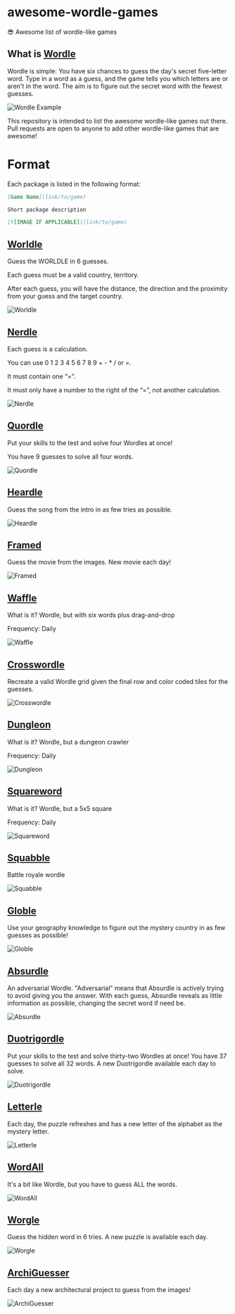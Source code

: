 # awesome-wordle-games

😎 Awesome list of wordle-like games

## What is [Wordle](https://www.nytimes.com/games/wordle/index.html)

Wordle is simple: You have six chances to guess the day's secret five-letter word. Type in a word as a guess, and the game tells you which letters are or aren't in the word. The aim is to figure out the secret word with the fewest guesses.

![Wordle Example](https://i.guim.co.uk/img/media/b4977654b509967eef77b87c256fa639f0ef807a/65_137_887_532/master/887.jpg?width=620&quality=45&auto=format&fit=max&dpr=2&s=7b46cbf3b91befae550d51074ec812bb)

This repository is intended to list the awesome wordle-like games out there. Pull requests are open to anyone to add other wordle-like games that are awesome!

# Format

Each package is listed in the following format:

``` markdown
[Game Name](link/to/game)

Short package description

[![IMAGE IF APPLICABLE]](link/to/game)
```

## [Worldle](https://worldle.teuteuf.fr/)

Guess the WORLDLE in 6 guesses.

Each guess must be a valid country, territory.

After each guess, you will have the distance, the direction and the proximity from your guess and the target country.

![Worldle](img/worldle.png)

## [Nerdle](https://nerdlegame.com/)

Each guess is a calculation.

You can use 0 1 2 3 4 5 6 7 8 9 + - * / or =.

It must contain one “=”.

It must only have a number to the right of the “=”, not another calculation.

![Nerdle](img/nerdle.png)

## [Quordle](https://www.quordle.com/)

Put your skills to the test and solve four Wordles at once! 

You have 9 guesses to solve all four words. 

![Quordle](img/quordle.jpeg)

## [Heardle](https://www.heardle.app/)

Guess the song from the intro in as few tries as possible.

![Heardle](img/heardle.jpeg)

## [Framed](https://framed.wtf/)

Guess the movie from the images. New movie each day!

![Framed](img/framed.png)

## [Waffle](https://wafflegame.net/)

What is it? Wordle, but with six words plus drag-and-drop

Frequency: Daily

![Waffle](img/waffle.png)

## [Crosswordle](https://crosswordle.vercel.app/)

Recreate a valid Wordle grid given the final row and color coded tiles for the guesses.

![Crosswordle](img/crosswordle.png)

## [Dungleon](https://www.dungleon.com/)

What is it? Wordle, but a dungeon crawler

Frequency: Daily

![Dungleon](img/dungleon.png)

## [Squareword](https://squareword.org/)

What is it? Wordle, but a 5x5 square

Frequency: Daily

![Squareword](img/squareword.png)

## [Squabble](https://squabble.me/)

Battle royale wordle

![Squabble](img/squabble.jpeg)

## [Globle](https://globle-game.com/)

Use your geography knowledge to figure out the mystery country in as few guesses as possible!

![Globle](img/globle.jpeg)

## [Absurdle](https://qntm.org/files/absurdle/absurdle.html)

An adversarial Wordle. "Adversarial" means that Absurdle is actively trying to avoid giving you the answer. With each guess, Absurdle reveals as little information as possible, changing the secret word if need be.

![Absurdle](https://user-images.githubusercontent.com/5532783/163420236-994bacd3-93c3-4d3a-9343-891c3d219e18.png)

## [Duotrigordle](https://duotrigordle.com)

Put your skills to the test and solve thirty-two Wordles at once! You have 37 guesses to solve all 32 words. A new Duotrigordle available each day to solve.

![Duotrigordle](img/duotrigordle.png)

## [Letterle](https://edjefferson.com/letterle/)

Each day, the puzzle refreshes and has a new letter of the alphabet as the mystery letter.

![Letterle](img/letterle.png)

## [WordAll](https://wordall.xyz)

It's a bit like Wordle, but you have to guess ALL the words.

![WordAll](img/wordall.png)

## [Worgle](https://bronze-age.com/worgle/)

Guess the hidden word in 6 tries. A new puzzle is available each day.

![Worgle](img/worgle.png)

## [ArchiGuesser](https://archiguesser.com/)

Each day a new architectural project to guess from the images!

![ArchiGuesser](img/archiguesser.png)